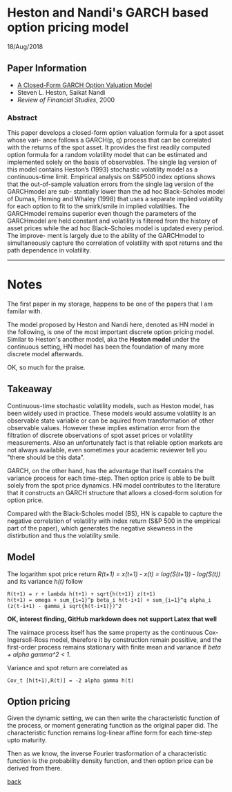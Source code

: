 # Heston and Nandi's GARCH based option pricing model
18/Aug/2018

## Paper Information
- [A Closed-Form GARCH Option Valuation Model](https://papers.ssrn.com/sol3/papers.cfm?abstract_id=210009)
- Steven L. Heston, Saikat Nandi
- _Review of Financial Studies_, 2000

### Abstract
This paper develops a closed-form option valuation formula for a spot asset whose vari- ance follows a GARCH(p, q) process that can be correlated with the returns of the spot asset. It provides the first readily computed option formula for a random volatility model that can be estimated and implemented solely on the basis of observables. The single lag version of this model contains Heston’s (1993) stochastic volatility model as a continuous-time limit. Empirical analysis on S&P500 index options shows that the out-of-sample valuation errors from the single lag version of the GARCHmodel are sub- stantially lower than the ad hoc Black–Scholes model of Dumas, Fleming and Whaley (1998) that uses a separate implied volatility for each option to fit to the smirk/smile in implied volatilties. The GARCHmodel remains superior even though the parameters of the GARCHmodel are held constant and volatility is filtered from the history of asset prices while the ad hoc Black–Scholes model is updated every period. The improve- ment is largely due to the ability of the GARCHmodel to simultaneously capture the correlation of volatility with spot returns and the path dependence in volatility.

---
# Notes
The first paper in my storage, happens to be one of the papers that I am familar with.

The model proposed by Heston and Nandi here, denoted as HN model in the following, is one of the most important discrete option pricing model.
Similar to Heston's another model, aka the **Heston model** under the continuous setting, HN model has been the foundation of many more discrete model afterwards. 

OK, so much for the praise.

## Takeaway
Continuous-time stochastic volatility models, such as Heston model, has been widely used in practice. 
These models would assume volatility is an observable state variable or can be aquired from transformation of other observable values. However these implies estimation error from the filtration of discrete observations of spot asset prices or volatility measurements. Also an unfortunately fact is that reliable option markets are not always available, even sometimes your academic reviewer tell you "there should be this data".

GARCH, on the other hand, has the advantage that itself contains the variance process for each time-step. Then option price is able to be built solely from the spot price dynamics. HN model contributes to the literature that it constructs an GARCH structure that allows a closed-form solution for option price.

Compared with the Black-Scholes model (BS), HN is capable to capture the negative correlation of volatility with index return (S&P 500 in the empirical part of the paper), which generates the negative skewness in the distirbution and thus the volatility smile.

## Model
The logarithm spot price return _R(t+1) = x(t+1) - x(t) = log(S(t+1)) - log(S(t))_ and its variance _h(t)_ follow 
```
R(t+1) = r + lambda h(t+1) + sqrt{h(t+1)} z(t+1)
h(t+1) = omega + sum_{i=1}^p beta_i h(t-i+1) + sum_{i=1}^q alpha_i (z(t-i+1) - gamma_i sqrt{h(t-i+1)})^2
```
**OK, interest finding, GitHub markdown does not support Latex that well**

The vairnace process itself has the same property as the continuous Cox-Ingersoll-Ross model, therefore it by construction remain possitive, and the first-order process remains stationary with finite mean and variance if _beta + alpha gamma^2 < 1_.

Variance and spot return are correlated as
```
Cov_t [h(t+1),R(t)] = -2 alpha gamma h(t)
```

## Option pricing
Given the dynamic setting, we can then write the characteristic function of the process, or moment generating function as the original paper did. The characteristic function remains log-linear affine form for each time-step upto maturity.

Then as we know, the inverse Fourier trasformation of a characteristic function is the probability density function, and then option price can be derived from there.


[back](../README.MD)
